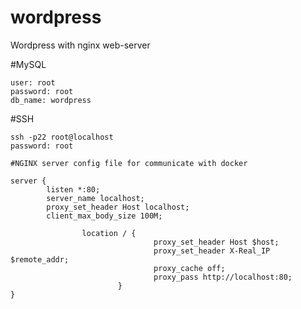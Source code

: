 # wordpress

Wordpress with nginx web-server

[http://localhost]: http://localhost

#MySQL
```
user: root 
password: root
db_name: wordpress
```
#SSH
```
ssh -p22 root@localhost
password: root

#NGINX server config file for communicate with docker
```
```
server {
        listen *:80;
        server_name localhost;
        proxy_set_header Host localhost;
        client_max_body_size 100M;

                location / {
                                proxy_set_header Host $host;
                                proxy_set_header X-Real_IP $remote_addr;
                                proxy_cache off;
                                proxy_pass http://localhost:80;
                        }
}
```
